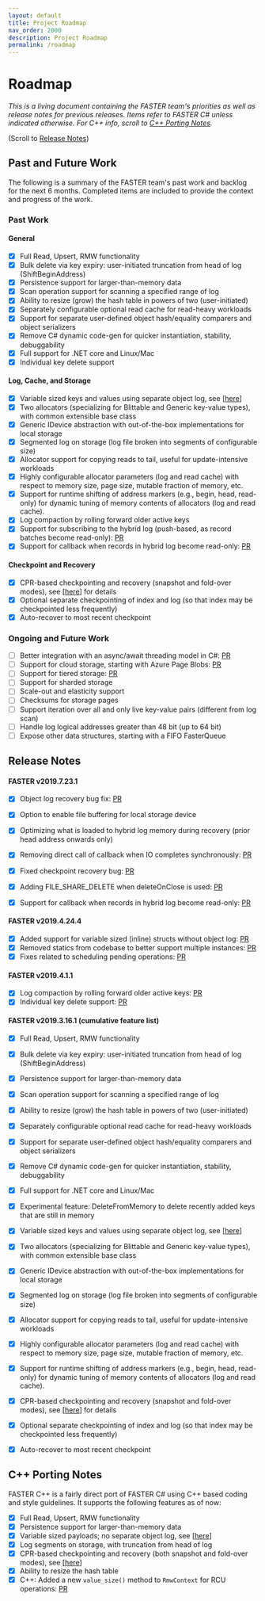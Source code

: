 ```yaml
---
layout: default
title: Project Roadmap
nav_order: 2000
description: Project Roadmap
permalink: /roadmap
---
```


# Roadmap

_This is a living document containing the FASTER team's priorities as well as release notes
for previous releases. Items refer to FASTER C# unless indicated otherwise. For C++ info, 
scroll to [C++ Porting Notes](#c-porting-notes)._

(Scroll to [Release Notes](#release-notes))

## Past and Future Work

The following is a summary of the FASTER team's past work and backlog for the next 6 months.
Completed items are included to provide the context and progress of the work. 

### Past Work

#### General

* [x] Full Read, Upsert, RMW functionality
* [x] Bulk delete via key expiry: user-initiated truncation from head of log (ShiftBeginAddress)
* [x] Persistence support for larger-than-memory data
* [x] Scan operation support for scanning a specified range of log
* [x] Ability to resize (grow) the hash table in powers of two (user-initiated)
* [x] Separately configurable optional read cache for read-heavy workloads
* [x] Support for separate user-defined object hash/equality comparers and object serializers
* [x] Remove C# dynamic code-gen for quicker instantiation, stability, debuggability
* [x] Full support for .NET core and Linux/Mac
* [x] Individual key delete support

#### Log, Cache, and Storage

* [x] Variable sized keys and values using separate object log, see [[here](https://github.com/Microsoft/FASTER/wiki/Variable-length-values#in-c-1)]
* [x] Two allocators (specializing for Blittable and Generic key-value types), with common extensible base class
* [x] Generic IDevice abstraction with out-of-the-box implementations for local storage
* [x] Segmented log on storage (log file broken into segments of configurable size)
* [x] Allocator support for copying reads to tail, useful for update-intensive workloads
* [x] Highly configurable allocator parameters (log and read cache) with respect to memory size, page size, mutable fraction of memory, etc.
* [x] Support for runtime shifting of address markers (e.g., begin, head, read-only) for dynamic tuning of memory contents of allocators (log and read cache).
* [x] Log compaction by rolling forward older active keys
* [x] Support for subscribing to the hybrid log (push-based, as record batches become read-only): [PR](https://github.com/Microsoft/FASTER/pull/133)
* [x] Support for callback when records in hybrid log become read-only: [PR](https://github.com/microsoft/FASTER/pull/133)

#### Checkpoint and Recovery

* [x] CPR-based checkpointing and recovery (snapshot and fold-over modes), see [[here](https://microsoft.github.io/FASTER/#recovery-in-faster)] for details
* [x] Optional separate checkpointing of index and log (so that index may be checkpointed less frequently)
* [x] Auto-recover to most recent checkpoint

### Ongoing and Future Work

* [ ] Better integration with an async/await threading model in C#: [PR](https://github.com/Microsoft/FASTER/pull/130)
* [ ] Support for cloud storage, starting with Azure Page Blobs: [PR](https://github.com/Microsoft/FASTER/pull/147)
* [ ] Support for tiered storage: [PR](https://github.com/Microsoft/FASTER/pull/151)
* [ ] Support for sharded storage
* [ ] Scale-out and elasticity support
* [ ] Checksums for storage pages
* [ ] Support iteration over all and only live key-value pairs (different from log scan)
* [ ] Handle log logical addresses greater than 48 bit (up to 64 bit)
* [ ] Expose other data structures, starting with a FIFO FasterQueue

## Release Notes

#### FASTER v2019.7.23.1

* [x] Object log recovery bug fix: [PR](https://github.com/microsoft/FASTER/pull/158)
* [x] Option to enable file buffering for local storage device
* [x] Optimizing what is loaded to hybrid log memory during recovery (prior head address onwards only)
* [x] Removing direct call of callback when IO completes synchronously: [PR](https://github.com/microsoft/FASTER/pull/155)
* [x] Fixed checkpoint recovery bug: [PR](https://github.com/microsoft/FASTER/pull/144)
* [x] Adding FILE_SHARE_DELETE when deleteOnClose is used: [PR](https://github.com/microsoft/FASTER/pull/134)
* [x] Support for callback when records in hybrid log become read-only: [PR](https://github.com/microsoft/FASTER/pull/133)


#### FASTER v2019.4.24.4
* [x] Added support for variable sized (inline) structs without object log: [PR](https://github.com/Microsoft/FASTER/pull/120)
* [x] Removed statics from codebase to better support multiple instances: [PR](https://github.com/Microsoft/FASTER/pull/117)
* [x] Fixes related to scheduling pending operations: [PR](https://github.com/Microsoft/FASTER/pull/118)

#### FASTER v2019.4.1.1

* [x] Log compaction by rolling forward older active keys: [PR](https://github.com/Microsoft/FASTER/pull/112)
* [x] Individual key delete support: [PR](https://github.com/Microsoft/FASTER/pull/114)

#### FASTER v2019.3.16.1 (cumulative feature list)

* [x] Full Read, Upsert, RMW functionality
* [x] Bulk delete via key expiry: user-initiated truncation from head of log (ShiftBeginAddress)
* [x] Persistence support for larger-than-memory data
* [x] Scan operation support for scanning a specified range of log
* [x] Ability to resize (grow) the hash table in powers of two (user-initiated)
* [x] Separately configurable optional read cache for read-heavy workloads
* [x] Support for separate user-defined object hash/equality comparers and object serializers
* [x] Remove C# dynamic code-gen for quicker instantiation, stability, debuggability
* [x] Full support for .NET core and Linux/Mac
* [x] Experimental feature: DeleteFromMemory to delete recently added keys that are still in memory
* [x] Variable sized keys and values using separate object log, see [[here](https://github.com/Microsoft/FASTER/wiki/Variable-length-values#in-c-1)]
* [x] Two allocators (specializing for Blittable and Generic key-value types), with common extensible base class
* [x] Generic IDevice abstraction with out-of-the-box implementations for local storage
* [x] Segmented log on storage (log file broken into segments of configurable size)
* [x] Allocator support for copying reads to tail, useful for update-intensive workloads
* [x] Highly configurable allocator parameters (log and read cache) with respect to memory size, page size, mutable fraction of memory, etc.
* [x] Support for runtime shifting of address markers (e.g., begin, head, read-only) for dynamic tuning of memory contents of allocators (log and read cache).
* [x] CPR-based checkpointing and recovery (snapshot and fold-over modes), see [[here](https://microsoft.github.io/FASTER/#recovery-in-faster)] for details
* [x] Optional separate checkpointing of index and log (so that index may be checkpointed less frequently)
* [x] Auto-recover to most recent checkpoint


## C++ Porting Notes

FASTER C++ is a fairly direct port of FASTER C# using C++ based coding and style
guidelines. It supports the following features as of now:

* [x] Full Read, Upsert, RMW functionality
* [x] Persistence support for larger-than-memory data
* [x] Variable sized payloads; no separate object log, see [[here](https://github.com/Microsoft/FASTER/wiki/Variable-length-values#in-c)]
* [x] Log segments on storage, with truncation from head of log
* [x] CPR-based checkpointing and recovery (both snapshot and fold-over modes), see [[here](https://microsoft.github.io/FASTER/#recovery-in-faster)]
* [x] Ability to resize the hash table
* [x] C++: Added a new `value_size()` method to `RmwContext` for RCU operations: [PR](https://github.com/microsoft/FASTER/pull/145)
